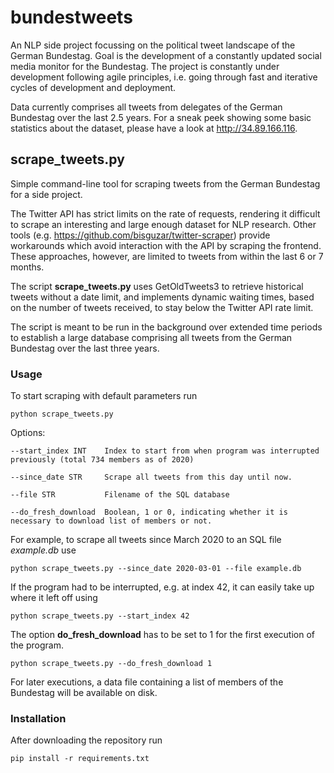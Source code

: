 # bundestweets

An NLP side project focussing on the political tweet landscape of the German Bundestag. Goal is the development of a constantly updated social media monitor for the Bundestag. The project is constantly under development following agile principles, i.e. going through fast and iterative cycles of development and deployment.

Data currently comprises all tweets from delegates of the German Bundestag over the last 2.5 years. For a sneak peek showing some basic statistics about the dataset, please have a look at http://34.89.166.116.
 
## scrape_tweets.py

Simple command-line tool for scraping tweets from the German Bundestag for a side project. 

The Twitter API has strict limits on the rate of requests, rendering it difficult to scrape an interesting and large enough dataset for NLP research. Other tools (e.g. https://github.com/bisguzar/twitter-scraper) provide workarounds which avoid interaction with the API by scraping the frontend. These approaches, however, are limited to tweets from within the last 6 or 7 months. 

The script **scrape_tweets.py** uses GetOldTweets3 to retrieve historical tweets without a date limit, and implements dynamic waiting times, based on the number of tweets received, to stay below the Twitter API rate limit.

The script is meant to be run in the background over extended time periods to establish a large database comprising all tweets from the German Bundestag over the last three years.

### Usage

To start scraping with default parameters run
    
`python scrape_tweets.py`

Options:

    --start_index INT    Index to start from when program was interrupted previously (total 734 members as of 2020)
    
    --since_date STR     Scrape all tweets from this day until now.  
    
    --file STR           Filename of the SQL database
    
    --do_fresh_download  Boolean, 1 or 0, indicating whether it is necessary to download list of members or not.

For example, to scrape all tweets since March 2020 to an SQL file *example.db* use

`python scrape_tweets.py --since_date 2020-03-01 --file example.db`

If the program had to be interrupted, e.g. at index 42, it can easily take up where it left off using

`python scrape_tweets.py --start_index 42`

The option **do_fresh_download** has to be set to 1 for the first execution of the program. 

`python scrape_tweets.py --do_fresh_download 1`

For later executions, a data file containing a list of members of the Bundestag will be available on disk.

### Installation

After downloading the repository run 

`pip install -r requirements.txt`

